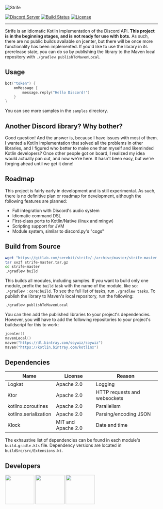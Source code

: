 ![Strife][strife-logo]

[![Discord Server][discord-guild-badge]](https://discord.gg/eYafdwP)
[![Build Status][gitlab-ci-badge]](https://gitlab.com/serebit/strife/pipelines)
[![License][license-badge]](https://www.apache.org/licenses/LICENSE-2.0.html)

---

Strife is an idiomatic Kotlin implementation of the Discord API. **This project is in the beginning stages, and is not ready for use with bots.** As such, there are no public builds available on jcenter, but there will be once more functionality has been implemented. If you'd like to use the library in its prerelease state, you can do so by publishing the library to the Maven local repository with `./gradlew publishToMavenLocal`.

## Usage
```kotlin
bot("token") {
    onMessage {
        message.reply("Hello Discord!")
    }
}
```

You can see more samples in the `samples` directory.

## Another Discord library? Why bother?
Good question! And the answer is, because I have issues with most of them. I wanted a Kotlin implementation that solved all the problems in other libraries, and I figured who better to make one than myself and likeminded Kotlin developers? Once other people got on board, I realized my idea would actually pan out, and now we're here. It hasn't been easy, but we're forging ahead until we get it done!

## Roadmap
This project is fairly early in development and is still experimental. As such, there is no definitive plan or roadmap for development, although the following features are planned:

- Full integration with Discord's audio system
- Idiomatic command DSL
- First-class ports to Kotlin/Native (linux and mingw)
- Scripting support for JVM
- Module system, similar to discord.py's "cogs"

## Build from Source
```bash
wget "https://gitlab.com/serebit/strife/-/archive/master/strife-master.tar.gz"
tar xvzf strife-master.tar.gz
cd strife-master
./gradlew build
```

This builds all modules, including samples. If you want to build only one module, prefix the `build` task with the name of the module, like so: `./gradlew :core:build`. To see the full list of tasks, run `./gradlew tasks`. To publish the library to Maven's local repository, run the following:
```bash
./gradlew publishToMavenLocal
```

You can then add the published libraries to your project's dependencies. However, you will have to add the following repositories to your project's buildscript for this to work:
```kotlin
jcenter()
mavenLocal()
maven("https://dl.bintray.com/soywiz/soywiz")
maven("https://kotlin.bintray.com/kotlinx")
```

## Dependencies
| Name                  | License            | Reason                       |
| --------------------- | -----------------  | ---------------------------- |
| Logkat                | Apache 2.0         | Logging                      |
| Ktor                  | Apache 2.0         | HTTP requests and websockets |
| kotlinx.coroutines    | Apache 2.0         | Parallelism                  |
| kotlinx.serialization | Apache 2.0         | Parsing/encoding JSON        |
| Klock                 | MIT and Apache 2.0 | Date and time                |

The exhaustive list of dependencies can be found in each module's `build.gradle.kts` file. Dependency versions are located in `buildSrc/src/Extensions.kt`.

## Developers
<a href="https://gitlab.com/serebit"><img width="96" src="https://assets.gitlab-static.net/uploads/-/system/user/avatar/1184009/avatar.png"></a>
<a href="https://gitlab.com/JonoAugustine"><img width="96" src="https://assets.gitlab-static.net/uploads/-/system/user/avatar/3489815/avatar.png"></a>
<a href="https://gitlab.com/legendoflelouch"><img width="96" src="https://assets.gitlab-static.net/uploads/-/system/user/avatar/3653603/avatar.png"></a>

[strife-logo]: https://serebit.com/images/strife-banner-nopad.svg "Strife"
[discord-guild-badge]: https://discordapp.com/api/guilds/450082907185479700/widget.png?style=shield "Discord Server"
[gitlab-ci-badge]: https://gitlab.com/serebit/strife/badges/master/build.svg "Pipeline Status"
[license-badge]: https://img.shields.io/badge/License-Apache%202.0-lightgrey.svg "License"
